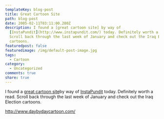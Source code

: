 ```yaml
---
templateKey: blog-post
title: Great Cartoon Site
path: blog-post
date: 2005-02-11T03:11:00.280Z
description: I found a [great cartoon site] by way of
  [InstaPundit](http://www.instapundit.com/) today. Definitely worth a read.
  Scroll back through the last week of January and check out the Iraq Election
  cartoons.
featuredpost: false
featuredimage: /img/default-post-image.jpg
tags:
  - Cartoon
category:
  - Uncategorized
comments: true
share: true
---
```

<!--StartFragment-->

I found a [great cartoon site](http://www.daybydaycartoon.com/)by way of [InstaPundit](http://www.instapundit.com/) today. Definitely worth a read. Scroll back through the last week of January and check out the Iraq Election cartoons.

<http://www.daybydaycartoon.com/>

<!--EndFragment-->